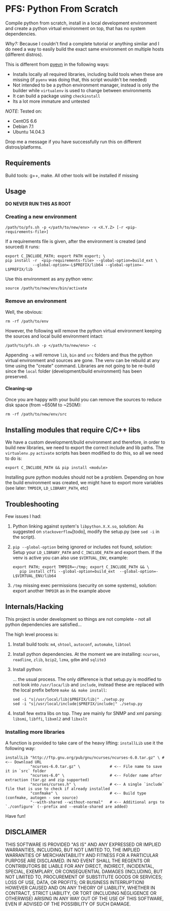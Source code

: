  
# PFS: Python From Scratch #

Compile python from scratch, install in a local development environment and 
create a python virtual environment on top, that has no system dependencies.

_Why?:_ Because I couldn't find a complete tutorial or anything similar and I 
do need a way to easily build the exact same environment on multiple hosts 
(different distros).

This is different from [pyevn](https://github.com/yyuu/pyenv/) in the following
ways:

-   Installs locally all required libraries, including build tools when these are
    missing (if `pyenv` was doing that, this script wouldn't be needed)
-   Not intended to be a python environment manager, instead is only the builder
    while `virtualenv` is used to change between environments
-   It can build a package using `checkinstall`
-   Its a lot more immature and untested


_NOTE_: Tested on:
- CentOS 6.6
- Debian 7.1
- Ubuntu 14.04.3

Drop me a message if you have successfully run this on different distros/platforms.

## Requirements ##

Build tools: g++, make. All other tools will be installed if missing

## Usage ##

**DO NEVER RUN THIS AS ROOT**

### Creating a new environment ###

    /path/to/pfs.sh -p </path/to/new/env> -v <X.Y.Z> [-r <pip-requirements-file>]
    
If a requirements file is given, after the environment is created (and sourced) 
it runs:

    export C_INCLUDE_PATH; export PATH export; \
    pip install -r  <pip-requirements-file> --global-option=build_ext \
                --global-option=-L$PREFIX/lib64 --global-option=-L$PREFIX/lib
    
Use this environment as any python venv:

    source /path/to/new/env/bin/activate
    
### Remove an environment ###

Well, the obvious:

    rm -rf /path/to/env
    
However, the following will remove the python virtual environment keeping the
sources and local build environment intact:

    /path/to/pfs.sh -p </path/to/new/env> -c
    
Appending `-a` will remove `lib`, `bin` and `src` folders and thus the python
virtual environment and sources are gone. The venv can be rebuild at any time
using the "create" command. Libraries are not going to be re-build since the
`local` folder (development/build environment) has been preserved.

#### Cleaning-up ####

Once you are happy with your build you can remove the sources to reduce disk
space (from ~650M to ~250M):

    rm -rf /path/to/new/env/src


## Installing modules that require C/C++ libs ##

We have a custom development/build environment and therefore, in order to 
build new libraries, we need to export the correct include and lib paths. 
The `virtualenv.py` `activate` scripts has been modified to do this, so 
all we need to do is:

    export C_INCLUDE_PATH && pip install <module>
    
Installing pure python modules should not be a problem. Depending on how 
the build environment was created, we might have to export more variables
(see later: `TMPDIR`, `LD_LIBRARY_PATH`, etc)

## Troubleshooting ##

Few issues I had:

1.  Python linking against system's `libpython.X.X.so`, solution: As suggested 
    on `stackoverflow`[todo], modify the setup.py (see `sed -i` in the script).
2.  `pip --global-option` being ignored or includes not found, solution: Setup 
    your `LD_LIBRARY_PATH` and `C_INCLUDE_PATH` and export them. If the venv is
    active you can also use `$VIRTUAL_ENV`, example:
     
     ```
     export PATH; export TMPDIR=~/tmp; export C_INCLUDE_PATH && \
        pip install cffi --global-option=build_ext  --global-option=-L$VIRTUAL_ENV/lib64
     ```
3.  `/tmp` missing exec permissions (security on some systems), solution: export
    another `TMPDIR` as in the example above
    

## Internals/Hacking ##

This project is under development so things are not complete - not all python
dependencies are satisfied... 

The high level process is:

1.  Install build tools: `m4`, `shtool`, `autoconf`, `automake`, `libtool`
2.  Install python dependencies. At the moment we are installing: `ncurses`,
    `readline`, `zlib`, `bzip2`, `lzma`, `gdbm` and `sqlite3`
    
3.  Install python:
    
    ... the usual process. The only difference is that setup.py is modified to 
    not look into `/usr/loca/lib` and `include`, instead these are replaced with
    the local prefix before `make && make install`:
    
    ```
    sed -i "s|/usr/local/lib|$PREFIX/lib|" ./setup.py
    sed -i "s|/usr/local/include|$PREFIX/include|" ./setup.py
    ```
    
4.  Install few extra libs on top. They are mainly for SNMP and xml
    parsing: `libsmi`, `libffi`, `libxml2` and `libxslt`
    
### Installing more libraries ###

A function is provided to take care of the heavy lifting: `installLib` use it
the following way:

    installLib "http://ftp.gnu.org/pub/gnu/ncurses/ncurses-6.0.tar.gz" \ # <-- Download URL
               "ncurses-6.0.tar.gz" \             # <-- File name to save it in `src` folder
               "ncurses-6.0" \                    # <-- Folder name after extraction (tar.gz and zip supported)
               "ncurses/curses.h" \               # <-- A single `include` file that is use to check if already installed
               "confmake" \                       # <-- Build type (confmake, autogen - see source)
               "--with-shared --without-normal"   # <-- Additional args to `./configure` (--prefix and --enable-shared are added)
               
Have fun!

## **DISCLAIMER** ##

THIS SOFTWARE IS PROVIDED "AS IS" AND ANY EXPRESSED OR IMPLIED WARRANTIES, 
INCLUDING, BUT NOT LIMITED TO, THE IMPLIED WARRANTIES OF MERCHANTABILITY AND 
FITNESS FOR A PARTICULAR PURPOSE ARE DISCLAIMED. IN NO EVENT SHALL THE REGENTS 
OR CONTRIBUTORS BE LIABLE FOR ANY DIRECT, INDIRECT, INCIDENTAL, SPECIAL, 
EXEMPLARY, OR CONSEQUENTIAL DAMAGES (INCLUDING, BUT NOT LIMITED TO, PROCUREMENT 
OF SUBSTITUTE GOODS OR SERVICES; LOSS OF USE, DATA, OR PROFITS; OR BUSINESS 
INTERRUPTION) HOWEVER CAUSED AND ON ANY THEORY OF LIABILITY, WHETHER IN 
CONTRACT, STRICT LIABILITY, OR TORT (INCLUDING NEGLIGENCE OR OTHERWISE) ARISING 
IN ANY WAY OUT OF THE USE OF THIS SOFTWARE, EVEN IF ADVISED OF THE POSSIBILITY 
OF SUCH DAMAGE.
